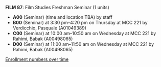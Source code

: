 **FILM 87**: Film Studies Freshman Seminar (1 units)

- **A00** (Seminar) (time and location TBA) by staff
- **B00** (Seminar) at 3:30 pm–4:20 pm on Thursday at MCC 221 by Verdicchio, Pasquale (A01049389)
- **C00** (Seminar) at 10:00 am–10:50 am on Wednesday at MCC 221 by Rahimi, Babak (A00498065)
- **D00** (Seminar) at 11:00 am–11:50 am on Wednesday at MCC 221 by Rahimi, Babak (A00498065)

[Enrollment numbers over time](./FILM87.tsv)
